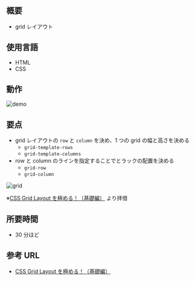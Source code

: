 ## 概要

- grid レイアウト

## 使用言語

- HTML
- CSS

## 動作

![demo](https://raw.github.com/wiki/yankeno/Frontend-training/images/grid_layout/design.png)

## 要点

- grid レイアウトの `row` と `column` を決め、1 つの grid の幅と高さを決める
  - `grid-template-rows`
  - `grid-template-columns`
- row と column のラインを指定することでとラックの配置を決める
  - `grid-row`
  - `grid-column`

![grid](https://camo.qiitausercontent.com/d2df27f30d060e550c85594faf10c4230ec586e7/68747470733a2f2f71696974612d696d6167652d73746f72652e73332e616d617a6f6e6177732e636f6d2f302f38373832322f38396462313064662d383538332d336431382d373032662d3661636430613135353839622e706e67)

※[CSS Grid Layout を極める！（基礎編）](https://qiita.com/kura07/items/e633b35e33e43240d363) より拝借

## 所要時間

- 30 分ほど

## 参考 URL

- [CSS Grid Layout を極める！（基礎編）](https://qiita.com/kura07/items/e633b35e33e43240d363)
